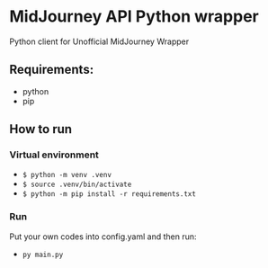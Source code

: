 # MidJourney API Python wrapper

Python client for Unofficial MidJourney Wrapper

## Requirements:

- python
- pip

## How to run

### Virtual environment

- `$ python -m venv .venv`
- `$ source .venv/bin/activate`
- `$ python -m pip install -r requirements.txt`

### Run

Put your own codes into config.yaml and then run:

- `py main.py`
